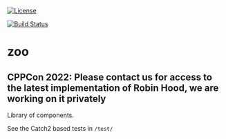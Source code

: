[![License](https://img.shields.io/badge/license-MIT-blue.svg)](https://opensource.org/licenses/MIT)	

[![Build Status](https://travis-ci.com/thecppzoo/zoo.svg?branch=master)](https://travis-ci.com/thecppzoo/zoo)

# zoo

## CPPCon 2022: Please contact us for access to the latest implementation of Robin Hood, we are working on it privately

Library of components.

See the Catch2 based tests in
`/test/`

